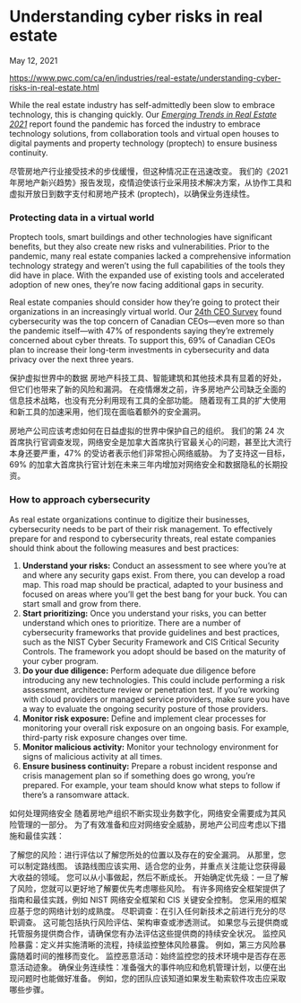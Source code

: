 # Understanding cyber risks in real estate

May 12, 2021

https://www.pwc.com/ca/en/industries/real-estate/understanding-cyber-risks-in-real-estate.html



While the real estate industry has self-admittedly been slow to embrace technology, this is changing quickly. Our [*Emerging Trends in Real Estate 2021*](https://www.pwc.com/ca/en/industries/real-estate/emerging-trends-in-real-estate-2021.html) report found the pandemic has forced the industry to embrace technology solutions, from collaboration tools and virtual open houses to digital payments and property technology (proptech) to ensure business continuity.

尽管房地产行业接受技术的步伐缓慢，但这种情况正在迅速改变。 我们的《2021 年房地产新兴趋势》报告发现，疫情迫使该行业采用技术解决方案，从协作工具和虚拟开放日到数字支付和房地产技术 (proptech)，以确保业务连续性。

### **Protecting data in a virtual world** 

Proptech tools, smart buildings and other technologies have significant benefits, but they also create new risks and vulnerabilities. Prior to the pandemic, many real estate companies lacked a comprehensive information technology strategy and weren’t using the full capabilities of the tools they did have in place. With the expanded use of existing tools and accelerated adoption of new ones, they’re now facing additional gaps in security.

Real estate companies should consider how they’re going to protect their organizations in an increasingly virtual world. Our [24th CEO Survey](https://www.pwc.com/ca/en/ceo-survey/24th-ceo-survey.html) found cybersecurity was the top concern of Canadian CEOs—even more so than the pandemic itself—with 47% of respondents saying they’re extremely concerned about cyber threats. To support this, 69% of Canadian CEOs plan to increase their long-term investments in cybersecurity and data privacy over the next three years.

保护虚拟世界中的数据
房地产科技工具、智能建筑和其他技术具有显着的好处，但它们也带来了新的风险和漏洞。 在疫情爆发之前，许多房地产公司缺乏全面的信息技术战略，也没有充分利用现有工具的全部功能。 随着现有工具的扩大使用和新工具的加速采用，他们现在面临着额外的安全漏洞。

房地产公司应该考虑如何在日益虚拟的世界中保护自己的组织。 我们的第 24 次首席执行官调查发现，网络安全是加拿大首席执行官最关心的问题，甚至比大流行本身还要严重，47% 的受访者表示他们非常担心网络威胁。 为了支持这一目标，69% 的加拿大首席执行官计划在未来三年内增加对网络安全和数据隐私的长期投资。



### **How to approach cybersecurity**

As real estate organizations continue to digitize their businesses, cybersecurity needs to be part of their risk management. To effectively prepare for and respond to cybersecurity threats, real estate companies should think about the following measures and best practices:

1. **Understand your risks:** Conduct an assessment to see where you’re at and where any security gaps exist. From there, you can develop a road map. This road map should be practical, adapted to your business and focused on areas where you’ll get the best bang for your buck. You can start small and grow from there.
2. **Start prioritizing:** Once you understand your risks, you can better understand which ones to prioritize. There are a number of cybersecurity frameworks that provide guidelines and best practices, such as the NIST Cyber Security Framework and CIS Critical Security Controls. The framework you adopt should be based on the maturity of your cyber program.
3. **Do your due diligence:** Perform adequate due diligence before introducing any new technologies. This could include performing a risk assessment, architecture review or penetration test. If you’re working with cloud providers or managed service providers, make sure you have a way to evaluate the ongoing security posture of those providers.
4. **Monitor risk exposure:** Define and implement clear processes for monitoring your overall risk exposure on an ongoing basis. For example, third-party risk exposure changes over time.
5. **Monitor malicious activity:** Monitor your technology environment for signs of malicious activity at all times.
6. **Ensure business continuity:** Prepare a robust incident response and crisis management plan so if something does go wrong, you’re prepared. For example, your team should know what steps to follow if there’s a ransomware attack.

如何处理网络安全
随着房地产组织不断实现业务数字化，网络安全需要成为其风险管理的一部分。 为了有效准备和应对网络安全威胁，房地产公司应考虑以下措施和最佳实践：

了解您的风险：进行评估以了解您所处的位置以及存在的安全漏洞。 从那里，您可以制定路线图。 该路线图应该实用、适合您的业务，并重点关注能让您获得最大收益的领域。 您可以从小事做起，然后不断成长。
开始确定优先级：一旦了解了风险，您就可以更好地了解要优先考虑哪些风险。 有许多网络安全框架提供了指南和最佳实践，例如 NIST 网络安全框架和 CIS 关键安全控制。 您采用的框架应基于您的网络计划的成熟度。
尽职调查：在引入任何新技术之前进行充分的尽职调查。 这可能包括执行风险评估、架构审查或渗透测试。 如果您与云提供商或托管服务提供商合作，请确保您有办法评估这些提供商的持续安全状况。
监控风险暴露：定义并实施清晰的流程，持续监控整体风险暴露。 例如，第三方风险暴露随着时间的推移而变化。
监控恶意活动：始终监控您的技术环境中是否存在恶意活动迹象。
确保业务连续性：准备强大的事件响应和危机管理计划，以便在出现问题时也能做好准备。 例如，您的团队应该知道如果发生勒索软件攻击应采取哪些步骤。